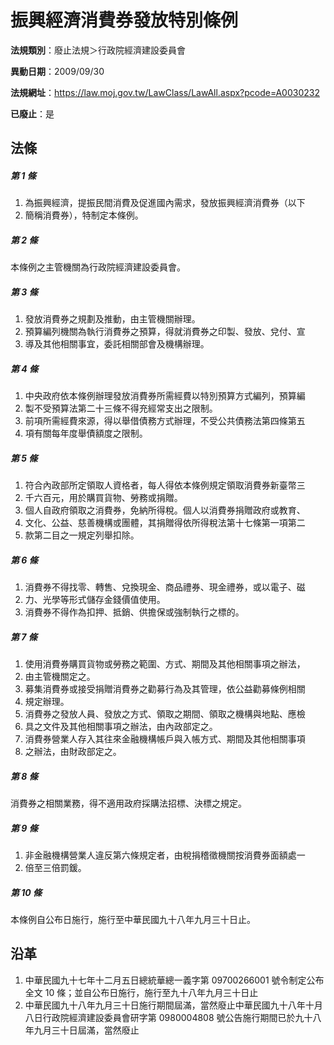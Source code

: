 # 振興經濟消費券發放特別條例

**法規類別**：廢止法規＞行政院經濟建設委員會

**異動日期**：2009/09/30  

**法規網址**：https://law.moj.gov.tw/LawClass/LawAll.aspx?pcode=A0030232

**已廢止**：是



## 法條
##### 第 1 條
1. 為振興經濟，提振民間消費及促進國內需求，發放振興經濟消費券（以下
1. 簡稱消費券），特制定本條例。

##### 第 2 條
本條例之主管機關為行政院經濟建設委員會。

##### 第 3 條
1. 發放消費券之規劃及推動，由主管機關辦理。
1. 預算編列機關為執行消費券之預算，得就消費券之印製、發放、兌付、宣
1. 導及其他相關事宜，委託相關部會及機構辦理。

##### 第 4 條
1. 中央政府依本條例辦理發放消費券所需經費以特別預算方式編列，預算編
1. 製不受預算法第二十三條不得充經常支出之限制。
1. 前項所需經費來源，得以舉借債務方式辦理，不受公共債務法第四條第五
1. 項有關每年度舉債額度之限制。

##### 第 5 條
1. 符合內政部所定領取人資格者，每人得依本條例規定領取消費券新臺幣三
1. 千六百元，用於購買貨物、勞務或捐贈。
1. 個人自政府領取之消費券，免納所得稅。個人以消費券捐贈政府或教育、
1. 文化、公益、慈善機構或團體，其捐贈得依所得稅法第十七條第一項第二
1. 款第二目之一規定列舉扣除。

##### 第 6 條
1. 消費券不得找零、轉售、兌換現金、商品禮券、現金禮券，或以電子、磁
1. 力、光學等形式儲存金錢價值使用。
1. 消費券不得作為扣押、抵銷、供擔保或強制執行之標的。

##### 第 7 條
1. 使用消費券購買貨物或勞務之範圍、方式、期間及其他相關事項之辦法，
1. 由主管機關定之。
1. 募集消費券或接受捐贈消費券之勸募行為及其管理，依公益勸募條例相關
1. 規定辦理。
1. 消費券之發放人員、發放之方式、領取之期間、領取之機構與地點、應檢
1. 具之文件及其他相關事項之辦法，由內政部定之。
1. 消費券營業人存入其往來金融機構帳戶與入帳方式、期間及其他相關事項
1. 之辦法，由財政部定之。

##### 第 8 條
消費券之相關業務，得不適用政府採購法招標、決標之規定。

##### 第 9 條
1. 非金融機構營業人違反第六條規定者，由稅捐稽徵機關按消費券面額處一
1. 倍至三倍罰鍰。

##### 第 10 條
本條例自公布日施行，施行至中華民國九十八年九月三十日止。

## 沿革
1. 中華民國九十七年十二月五日總統華總一義字第 09700266001  號令制定公布全文 10 條；並自公布日施行，施行至九十八年九月三十日止
1. 中華民國九十八年九月三十日施行期間屆滿，當然廢止中華民國九十八年十月八日行政院經濟建設委員會研字第 0980004808 號公告施行期間已於九十八年九月三十日屆滿，當然廢止
